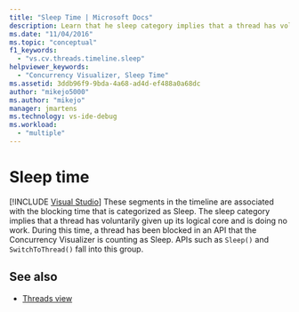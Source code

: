```yaml
---
title: "Sleep Time | Microsoft Docs"
description: Learn that he sleep category implies that a thread has voluntarily given up its logical core and is doing no work. 
ms.date: "11/04/2016"
ms.topic: "conceptual"
f1_keywords:
  - "vs.cv.threads.timeline.sleep"
helpviewer_keywords:
  - "Concurrency Visualizer, Sleep Time"
ms.assetid: 3ddb96f9-9bda-4a68-ad4d-ef488a0a68dc
author: "mikejo5000"
ms.author: "mikejo"
manager: jmartens
ms.technology: vs-ide-debug
ms.workload:
  - "multiple"
---
```

# Sleep time

 [!INCLUDE [Visual Studio](~/includes/applies-to-version/vs-windows-only.md)]
These segments in the timeline are associated with the blocking time that is categorized as Sleep. The sleep category implies that a thread has voluntarily given up its logical core and is doing no work. During this time, a thread has been blocked in an API that the Concurrency Visualizer is counting as Sleep. APIs such as `Sleep()` and `SwitchToThread()` fall into this group.

## See also
- [Threads view](../profiling/threads-view-parallel-performance.md)